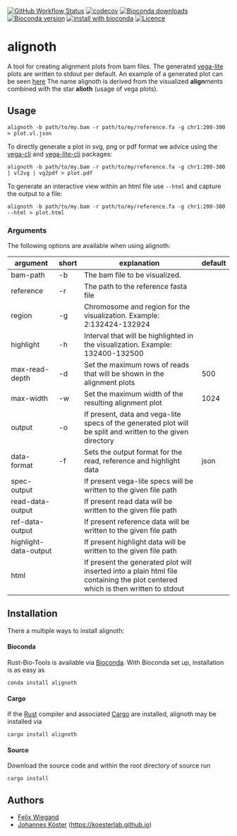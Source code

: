 [![GitHub Workflow Status](https://img.shields.io/github/actions/workflow/status/koesterlab/alignoth/rust.yml?branch=main&label=tests)](https://github.com/koesterlab/alignoth/actions)
[![codecov](https://codecov.io/gh/koesterlab/alignoth/branch/main/graph/badge.svg?token=G751JNS6PU)](https://codecov.io/gh/koesterlab/alignoth)
[![Bioconda downloads](https://img.shields.io/conda/dn/bioconda/alignoth.svg?style=flat)](http://bioconda.github.io/recipes/alignoth/README.html)
[![Bioconda version](https://img.shields.io/conda/vn/bioconda/alignoth.svg?style=flat)](http://bioconda.github.io/recipes/alignoth/README.html)
[![install with bioconda](https://img.shields.io/badge/install%20with-bioconda-brightgreen.svg?style=flat)](http://bioconda.github.io/recipes/alignoth/README.html)
[![Licence](https://img.shields.io/conda/l/bioconda/alignoth.svg?style=flat)](http://bioconda.github.io/recipes/alignoth/README.html)

# alignoth

A tool for creating alignment plots from bam files. The generated [vega-lite](https://vega.github.io/vega-lite/) plots are written to stdout per default.
An example of a generated plot can be seen [here](http://htmlpreview.github.io/?https://github.com/koesterlab/alignoth/blob/main/examples/plot.html)
The name alignoth is derived from the visualized **align**ments combined with the star **alioth** (usage of vega plots).
## Usage

```alignoth -b path/to/my.bam -r path/to/my/reference.fa -g chr1:200-300 > plot.vl.json```

To directly generate a plot in svg, png or pdf format we advice using the [vega-cli](https://vega.github.io/vega/usage/#cli) and [vega-lite-cli]( https://vega.github.io/vega-lite/usage/compile.html#cli) packages:

```alignoth -b path/to/my.bam -r path/to/my/reference.fa -g chr1:200-300 | vl2vg | vg2pdf > plot.pdf```

To generate an interactive view within an html file use `--html` and capture the output to a file:

```alignoth -b path/to/my.bam -r path/to/my/reference.fa -g chr1:200-300 --html > plot.html```

### Arguments

The following options are available when using alignoth:

| argument              | short | explanation                                                                                                                     | default |
|-----------------------|-------|---------------------------------------------------------------------------------------------------------------------------------|---------|
| bam-path              | -b    | The bam file to be visualized.                                                                                                  |         |
| reference             | -r    | The path to the reference fasta file                                                                                            |         |
| region                | -g    | Chromosome and region for the visualization. Example: 2:132424-132924                                                           |         |
| highlight             | -h    | Interval that will be highlighted in the visualization. Example: 132400-132500                                                  |         |
| max-read-depth        | -d    | Set the maximum rows of reads that will be shown in the alignment plots                                                         | 500     |
| max-width             | -w    | Set the maximum width of the resulting alignment plot                                                                           | 1024    |
| output                | -o    | If present, data and vega-lite specs of the generated plot will be split and written to the given directory                     |         |
| data-format           | -f    | Sets the output format for the read, reference and highlight data                                                               | json    |
| spec-output           |       | If present vega-lite specs will be written to the given file path                                                               |         |
| read-data-output      |       | If present read data will be written to the given file path                                                                     |         |
| ref-data-output       |       | If present reference data will be written to the given file path                                                                |         |
| highlight-data-output |       | If present highlight data will be written to the given file path                                                                |         |
| html                  |       | If present the generated plot will inserted into a plain html file containing the plot centered which is then written to stdout |         |

## Installation

There a multiple ways to install alignoth:

#### Bioconda

Rust-Bio-Tools is available via [Bioconda](https://bioconda.github.io).
With Bioconda set up, installation is as easy as

    conda install alignoth

#### Cargo

If the [Rust](https://www.rust-lang.org/tools/install) compiler and associated [Cargo](https://github.com/rust-lang/cargo/) are installed, alignoth may be installed via

    cargo install alignoth

#### Source

Download the source code and within the root directory of source run

    cargo install

## Authors

* [Felix Wiegand](https://github.com/fxwiegand)
* [Johannes Köster](https://github.com/johanneskoester) (https://koesterlab.github.io)
